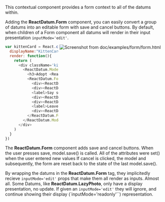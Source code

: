 
This contextual component provides a form context to all of the datums within.  

Adding the **ReactDatum.Form** component, you can easily convert a group of datums into an editable form with save and cancel buttons.  By default, when children of a Form component all datums will render in their input presentation `inputMode='edit'`.

<img alt="Screenshot from doc/examples/form/form.html" src="https://gitlab.corp.zulily.com/bwilkerson/react-datum/raw/master/img/react-datum_form-example.png" align="right"/>

```javascript
var kittenCard = React.createClass({
  displayName:"KittenCard",
  render: function(){
    return (
      <div className='kitten-card'>
        <ReactDatum.Model model={kittenModel}>
          <h3>Adopt <ReactDatum.Text attr="name"/> Today!</h3>
          <ReactDatum.Form>
            <div><ReactDatum.LazyPhoto attr="imgUrl"/></div>
            <div><ReactDatum.Text attr="name" label="Name" setOnChange/> (<ReactDatum.Text attr="title"/>)</div>
            <label>Say something about <ReactDatum.Text attr="name" readonly/>: </label>
            <div><ReactDatum.Text attr="description" className="wide-input"/></div>
            <div><ReactDatum.Email attr="sponsorEmail" label="Adoption Sponsor" displayLink/></div>
            <label>Leave a Comment!</label>
            <div><ReactDatum.Text attr="comment" className="wide-input"/></div>
          </ReactDatum.Form>
        </ReactDatum.Model>
      </div>
    )
  }
})
```

The **ReactDatum.Form** component adds save and cancel buttons.  When the user presses save, model.save() is called. All of the attributes were set() when the user entered new values If cancel is clicked, the model and subsequently, the form are reset back to the state of the last model.save().

By wrapping the datums in the **ReactDatum.Form** tag, they implicitedly recieve `inputMode='edit'` props that make them all render as inputs.  Almost all.  Some Datums, like **ReactDatum.LazyPhoto**, only have a display presentation, no update.  If given an `inputMode='edit'` they will ignore, and continue showing their display (`inputMode='readonly'``) representation.  




